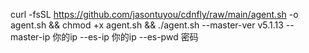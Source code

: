 curl -fsSL https://github.com/jasontuyou/cdnfly/raw/main/agent.sh -o agent.sh  && chmod +x agent.sh && ./agent.sh --master-ver v5.1.13 --master-ip 你的ip --es-ip 你的ip --es-pwd 密码
